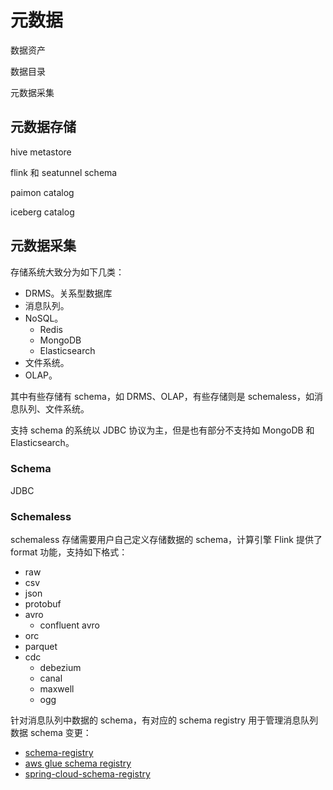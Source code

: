 # 元数据



数据资产

数据目录

元数据采集



## 元数据存储

hive metastore

flink 和 seatunnel schema

paimon catalog

iceberg catalog

## 元数据采集

存储系统大致分为如下几类：

* DRMS。关系型数据库
* 消息队列。
* NoSQL。
  * Redis
  * MongoDB
  * Elasticsearch
* 文件系统。
* OLAP。

其中有些存储有 schema，如 DRMS、OLAP，有些存储则是 schemaless，如消息队列、文件系统。

支持 schema 的系统以 JDBC 协议为主，但是也有部分不支持如 MongoDB 和 Elasticsearch。

### Schema

JDBC

### Schemaless

schemaless 存储需要用户自己定义存储数据的 schema，计算引擎 Flink 提供了 format 功能，支持如下格式：

* raw
* csv
* json
* protobuf
* avro
  * confluent avro
* orc
* parquet
* cdc
  * debezium
  * canal
  * maxwell
  * ogg

针对消息队列中数据的 schema，有对应的 schema registry 用于管理消息队列数据 schema 变更：

* [schema-registry](https://github.com/confluentinc/schema-registry)
* [aws glue schema registry](https://docs.aws.amazon.com/glue/latest/dg/schema-registry.html)
* [spring-cloud-schema-registry](https://github.com/spring-cloud/spring-cloud-schema-registry)